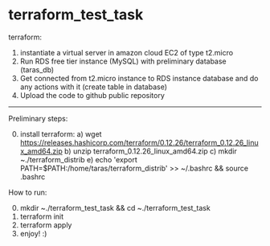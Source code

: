 # terraform_test_task

terraform: 
1) instantiate a virtual server in amazon cloud EC2 of type t2.micro 
2) Run RDS free tier instance (MySQL) with preliminary database (taras_db)
3) Get connected from t2.micro instance to RDS instance database and do any actions with it (create table in database)
4) Upload the code to github public repository
---

Preliminary steps:

0) install terraform: 
a) wget https://releases.hashicorp.com/terraform/0.12.26/terraform_0.12.26_linux_amd64.zip
b) unzip terraform_0.12.26_linux_amd64.zip
c) mkdir ~./terraform_distrib
e) echo 'export PATH=$PATH:/home/taras/terraform_distrib' >> ~/.bashrc && source .bashrc


How to run:

0) mkdir ~./terraform_test_task && cd ~./terraform_test_task
1) terraform init
2) terraform apply
3) enjoy! :)


